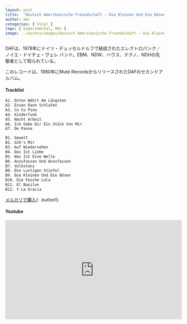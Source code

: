 ```yaml
---
layout: post
title:  "Deutsch Amerikanische Freundschaft – Die Kleinen Und Die Bösen"
author: mmr
categories: [ Vinyl ]
tags: [ Experimental, 80s ]
image: ../assets/images/Deutsch Amerikanische Freundschaft – Die Kleinen Und Die Bosen.webp
---
```


DAFは、1978年にドイツ・デュッセルドルフで結成されたエレクトロパンク／ノイエ・ドイチェ・ヴェレ バンド。EBM、NDW、ハウス、テクノ、NDHの先駆者として知られている。

このレコードは、1980年にMute RecordsからリリースされたDAFのセカンドアルバム。

#### Tracklist
```md
A1. Osten Währt Am Längsten
A2. Essen Dann Schlafen
A3. Co Co Pino
A4. Kinderfunk
A5. Nacht Arbeit
A6. Ich Gebe Dir Ein Stück Von Mir
A7. De Panne

B1. Gewalt
B2. Gib's Mir
B3. Auf Wiedersehen
B4. Das Ist Liebe
B5. Was Ist Eine Welle
B6. Anzufassen Und Anzufassen
B7. Volkstanz
B8. Die Lustigen Stiefel
B9. Die Kleinen Und Die Bösen
B10. Die Fesche Lola
B11. El Basilon
B12. Y La Gracia
```

[メルカリで購入](https://jp.mercari.com/item/m13146696655?afid=6142608987){: .button1}

#### Youtube
<iframe width="560" height="315" src="https://www.youtube.com/embed/8_nyMRQKJ9Q?si=vzj01jOqYgcLzU7L" title="YouTube video player" frameborder="0" allow="accelerometer; autoplay; clipboard-write; encrypted-media; gyroscope; picture-in-picture; web-share" referrerpolicy="strict-origin-when-cross-origin" allowfullscreen></iframe>